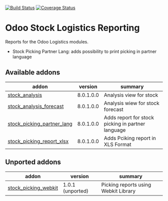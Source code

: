 [![Build Status](https://travis-ci.org/OCA/stock-logistics-reporting.svg?branch=8.0)](https://travis-ci.org/OCA/stock-logistics-reporting)
[![Coverage Status](https://coveralls.io/repos/OCA/stock-logistics-reporting/badge.png?branch=8.0)](https://coveralls.io/r/OCA/stock-logistics-reporting?branch=8.0)

Odoo Stock Logistics Reporting
==============================

Reports for the Odoo Logistics modules.

 - Stock Picking Partner Lang: adds possibility to print picking in partner language

[//]: # (addons)

Available addons
----------------
addon | version | summary
--- | --- | ---
[stock_analysis](stock_analysis/) | 8.0.1.0.0 | Analysis view for stock
[stock_analysis_forecast](stock_analysis_forecast/) | 8.0.1.0.0 | Analysis wiew for stock forecast
[stock_picking_partner_lang](stock_picking_partner_lang/) | 8.0.1.0.0 | Adds report for stock picking in partner language
[stock_picking_report_xlsx](stock_picking_report_xlsx/) | 8.0.1.0.0 | Adds Pciking report in XLS Format



Unported addons
---------------
addon | version | summary
--- | --- | ---
[stock_picking_webkit](stock_picking_webkit/) | 1.0.1 (unported) | Picking reports using Webkit Library

[//]: # (end addons)
